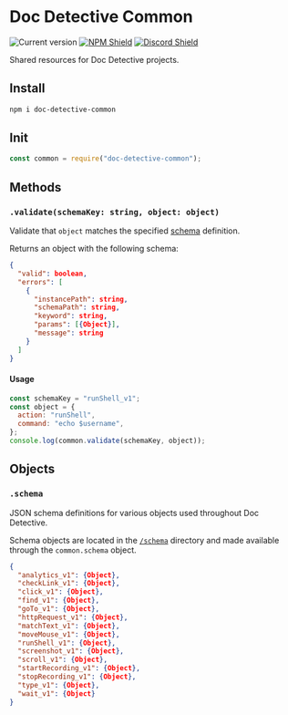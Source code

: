 # Doc Detective Common

![Current version](https://img.shields.io/github/package-json/v/doc-detective/doc-detective-common?color=orange)
[![NPM Shield](https://img.shields.io/npm/v/doc-detective-common)](https://www.npmjs.com/package/doc-detective-common)
[![Discord Shield](https://img.shields.io/badge/chat-on%20discord-purple)](https://discord.gg/mSCCRAhH)

Shared resources for Doc Detective projects.

## Install

```bash
npm i doc-detective-common
```

## Init

```javascript
const common = require("doc-detective-common");
```

## Methods

### `.validate(schemaKey: string, object: object)`

Validate that `object` matches the specified [schema](#.schema) definition.

Returns an object with the following schema:

```json
{
  "valid": boolean,
  "errors": [
    {
      "instancePath": string,
      "schemaPath": string,
      "keyword": string,
      "params": [{Object}],
      "message": string
    }
  ]
}
```

#### Usage

```js
const schemaKey = "runShell_v1";
const object = {
  action: "runShell",
  command: "echo $username",
};
console.log(common.validate(schemaKey, object));
```

## Objects

### `.schema`

JSON schema definitions for various objects used throughout Doc Detective.

Schema objects are located in the [`/schema`](https://github.com/doc-detective/doc-detective-common/tree/schema/schema) directory and made available through the `common.schema` object.

```json
{
  "analytics_v1": {Object},
  "checkLink_v1": {Object},
  "click_v1": {Object},
  "find_v1": {Object},
  "goTo_v1": {Object},
  "httpRequest_v1": {Object},
  "matchText_v1": {Object},
  "moveMouse_v1": {Object},
  "runShell_v1": {Object},
  "screenshot_v1": {Object},
  "scroll_v1": {Object},
  "startRecording_v1": {Object},
  "stopRecording_v1": {Object},
  "type_v1": {Object},
  "wait_v1": {Object}
}
```
